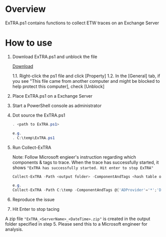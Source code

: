 # Overview

ExTRA.ps1 contains functions to collect ETW traces on an Exchange Server

# How to use

1. Download ExTRA.ps1 and unblock the file

    [Download](https://github.com/jpmessaging/ExTRA/releases/download/v2019-10-04/ExTRA.ps1)

    1.1. Right-click the ps1 file and click [Property]
    1.2. In the [General] tab, if you see "This file came from another computer and might be blocked to help protect this computer], check [Unblock]

2. Place ExTRA.ps1 on a Exchange Server
3. Start a PowerShell console as administrator
4. Dot source the ExTRA.ps1

    ```PowerShell
    . <path to ExTRA.ps1>

    e.g.
    . C:\temp\ExTRA.ps1
    ```

5. Run Collect-ExTRA

    Note: Follow Microsoft engieer's instruction regarding which components & tags to trace.
    When the trace has successfully started, it shows `"ExTRA has successfully started. Hit enter to stop ExTRA"`

    ```PowerShell
    Collect-ExTRA -Path <output folder> -ComponentAndTags <hash table of components & tags to trace>

    e.g.
    Collect-ExTRA -Path C:\temp -ComponentAndTags @{'ADProvider'='*';'Data.Storage'='*';'InfoWorker.Sharing'='LocalFolder,SharingEngine'}
    ```


6.  Reproduce the issue

7. Hit Enter to stop tacing

A zip file `"ExTRA_<ServerName>_<DateTime>.zip"` is created in the output folder specified in step 5.
Please send this to a Microsoft engineer for analysis.
